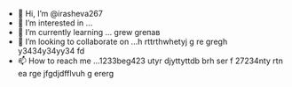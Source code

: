 - 👋 Hi, I’m @irasheva267
- 👀 I’m interested in ...
- 🌱 I’m currently learning ... grew greпав
- 💞️ I’m looking to collaborate on ...h rttrthwhetyj g re gregh y3434y34yy34  fd
- 📫 How to reach me ...1233beg423 utyr djyttyttdb  brh ser f
27234nty rtn ea rge jfgdjdfflvuh g ererg
<!---a resdfsd
irasheva267/irasheva267 is a ✨ special ✨ repository because its `README.md` (this file) appears on your GitHub profilg reerge.
You can click the Preview link to take a look at your changes.
--->
